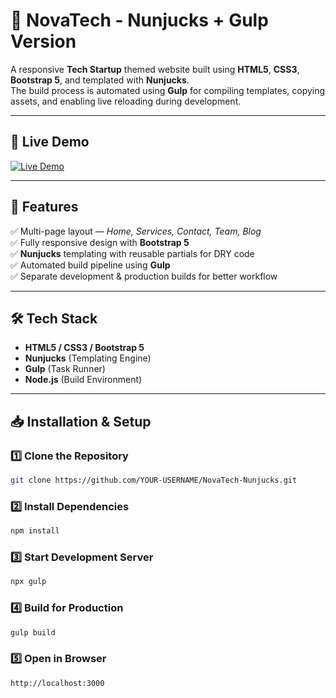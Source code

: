 # 🚀 NovaTech - Nunjucks + Gulp Version

A responsive **Tech Startup** themed website built using **HTML5**, **CSS3**, **Bootstrap 5**, and templated with **Nunjucks**.  
The build process is automated using **Gulp** for compiling templates, copying assets, and enabling live reloading during development.

---

## 🔗 Live Demo
[![Live Demo](https://img.shields.io/badge/View_Site-Click_Here-blue?style=for-the-badge)](https://novatech-nunjucks.vercel.app/)

---

## 📂 Features
✅ Multi-page layout — *Home, Services, Contact, Team, Blog*  
✅ Fully responsive design with **Bootstrap 5**  
✅ **Nunjucks** templating with reusable partials for DRY code  
✅ Automated build pipeline using **Gulp**  
✅ Separate development & production builds for better workflow  

---

## 🛠 Tech Stack
- **HTML5 / CSS3 / Bootstrap 5**
- **Nunjucks** (Templating Engine)
- **Gulp** (Task Runner)
- **Node.js** (Build Environment)

---

## 📥 Installation & Setup

### 1️⃣ Clone the Repository
```bash
git clone https://github.com/YOUR-USERNAME/NovaTech-Nunjucks.git
```

### 2️⃣ Install Dependencies
```bash
npm install
```

### 3️⃣ Start Development Server
```bash
npx gulp
```

### 4️⃣ Build for Production
```bash
gulp build
```

### 5️⃣ Open in Browser
```bash
http://localhost:3000
```
